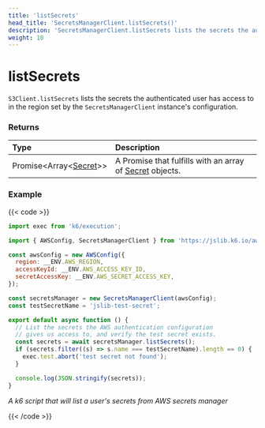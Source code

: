 ```yaml
---
title: 'listSecrets'
head_title: 'SecretsManagerClient.listSecrets()'
description: 'SecretsManagerClient.listSecrets lists the secrets the authenticated user has access to'
weight: 10
---
```


# listSecrets

`S3Client.listSecrets` lists the secrets the authenticated user has access to in the region set by the `SecretsManagerClient` instance's configuration.

### Returns

| Type                                                                                                                    | Description                                                                                                                                               |
| :---------------------------------------------------------------------------------------------------------------------- | :-------------------------------------------------------------------------------------------------------------------------------------------------------- |
| Promise<Array<[Secret](https://grafana.com/docs/k6/<K6_VERSION>/javascript-api/jslib/aws/secretsmanagerclient/secret)>> | A Promise that fulfills with an array of [Secret](https://grafana.com/docs/k6/<K6_VERSION>/javascript-api/jslib/aws/secretsmanagerclient/secret) objects. |

### Example

{{< code >}}

```javascript
import exec from 'k6/execution';

import { AWSConfig, SecretsManagerClient } from 'https://jslib.k6.io/aws/0.11.0/secrets-manager.js';

const awsConfig = new AWSConfig({
  region: __ENV.AWS_REGION,
  accessKeyId: __ENV.AWS_ACCESS_KEY_ID,
  secretAccessKey: __ENV.AWS_SECRET_ACCESS_KEY,
});

const secretsManager = new SecretsManagerClient(awsConfig);
const testSecretName = 'jslib-test-secret';

export default async function () {
  // List the secrets the AWS authentication configuration
  // gives us access to, and verify the test secret exists.
  const secrets = await secretsManager.listSecrets();
  if (secrets.filter((s) => s.name === testSecretName).length == 0) {
    exec.test.abort('test secret not found');
  }

  console.log(JSON.stringify(secrets));
}
```

_A k6 script that will list a user's secrets from AWS secrets manager_

{{< /code >}}
